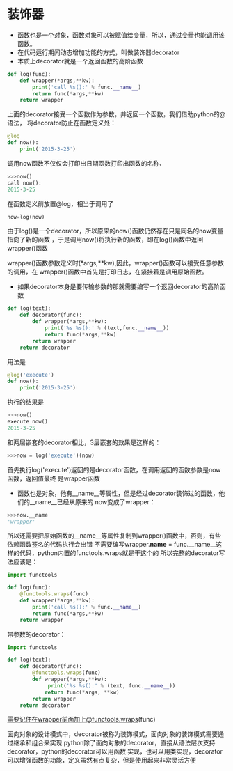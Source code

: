 # 装饰器
* 函数也是一个对象，函数对象可以被赋值给变量，所以，通过变量也能调用该函数。
* 在代码运行期间动态增加功能的方式，叫做装饰器decorator
* 本质上decorator就是一个返回函数的高阶函数
```python
def log(func):
    def wrapper(*args,**kw):
        print('call %s():' % func.__name__)
        return func(*args,**kw)
    return wrapper
```
上面的decorator接受一个函数作为参数，并返回一个函数，我们借助python的@语法，
将decorator防止在函数定义处：
```python
@log
def now():
    print('2015-3-25')
```
调用now函数不仅仅会打印出日期函数打印出函数的名称、
```python
>>>now()
call now():
2015-3-25
```
在函数定义前放置@log，相当于调用了
```python
now=log(now)
```
由于log()是一个decorator，所以原来的now()函数仍然存在只是同名的now变量指向了新的函数
，于是调用now()将执行新的函数，即在log()函数中返回wrapper()函数

wrapper()函数参数定义时(*args,**kw),因此，wrapper()函数可以接受任意参数的调用，在
wrapper()函数中首先是打印日志，在紧接着是调用原始函数。

* 如果decorator本身是要传输参数的那就需要编写一个返回decorator的高阶函数
```python
def log(text):
    def decorator(func):
        def wrapper(*args,**kw):
            print('%s %s():' % (text,func.__name__))
            return func(*args,**kw)
        return wrapper
    return decorator
```
用法是
```python
@log('execute')
def now():
    print('2015-3-25')
```
执行的结果是
```python
>>>now()
execute now()
2015-3-25
```
和两层嵌套的decorator相比，3层嵌套的效果是这样的：
```python
>>>now = log('execute')(now)
```
首先执行log('execute')返回的是decorator函数，在调用返回的函数参数是now函数，返回值最终
是wrapper函数

* 函数也是对象，他有__name__等属性，但是经过decorator装饰过的函数，他们的__name__已经从原来的
now变成了wrapper：
```python
>>>now.__name
'wrapper'
```
所以还需要把原始函数的__name__等属性复制到wrapper()函数中，否则，有些依赖函数签名的代码执行会出错
不需要编写wrapper.__name__ = func.__name__这样的代码，python内置的functools.wraps就是干这个的
所以完整的decorator写法应该是：
```python
import functools

def log(func):
    @functools.wraps(func)
    def wrapper(*args,**kw):
        print('call %s():' % func.__name__)
        return func(*args,**kw)
    return wrapper
```
带参数的decorator：
```python
import functools

def log(text):
    def decorator(func):
        @functools.wraps(func)
        def wrapper(*args,**kw):
             print('%s %s():' % (text, func.__name__))
            return func(*args, **kw)
        return wrapper
    return decorator
```
需要记住在wrapper前面加上@functools.wraps(func)

面向对象的设计模式中，decorator被称为装饰模式，面向对象的装饰模式需要通过继承和组合来实现
python除了面向对象的decorator，直接从语法层次支持decorator，python的decorator可以用函数
实现，也可以用类实现，decorator可以增强函数的功能，定义虽然有点复杂，但是使用起来非常灵活方便















